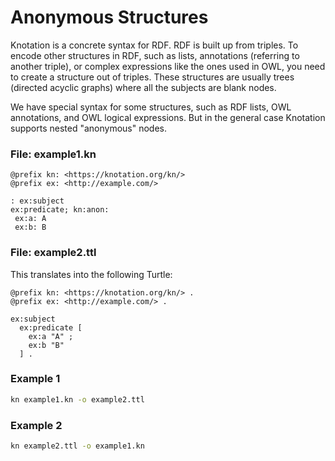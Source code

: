 # Anonymous Structures

Knotation is a concrete syntax for RDF. RDF is built up from triples. To encode other structures in RDF, such as lists, annotations (referring to another triple), or complex expressions like the ones used in OWL, you need to create a structure out of triples. These structures are usually trees (directed acyclic graphs) where all the subjects are blank nodes.

We have special syntax for some structures, such as RDF lists, OWL annotations, and OWL logical expressions. But in the general case Knotation supports nested "anonymous" nodes.


### File: example1.kn

```kn
@prefix kn: <https://knotation.org/kn/>
@prefix ex: <http://example.com/>

: ex:subject
ex:predicate; kn:anon: 
 ex:a: A
 ex:b: B
```

### File: example2.ttl

This translates into the following Turtle:

```ttl
@prefix kn: <https://knotation.org/kn/> .
@prefix ex: <http://example.com/> .

ex:subject
  ex:predicate [
    ex:a "A" ;
    ex:b "B"
  ] .
```

### Example 1

```sh
kn example1.kn -o example2.ttl
```

### Example 2

```sh
kn example2.ttl -o example1.kn
```
